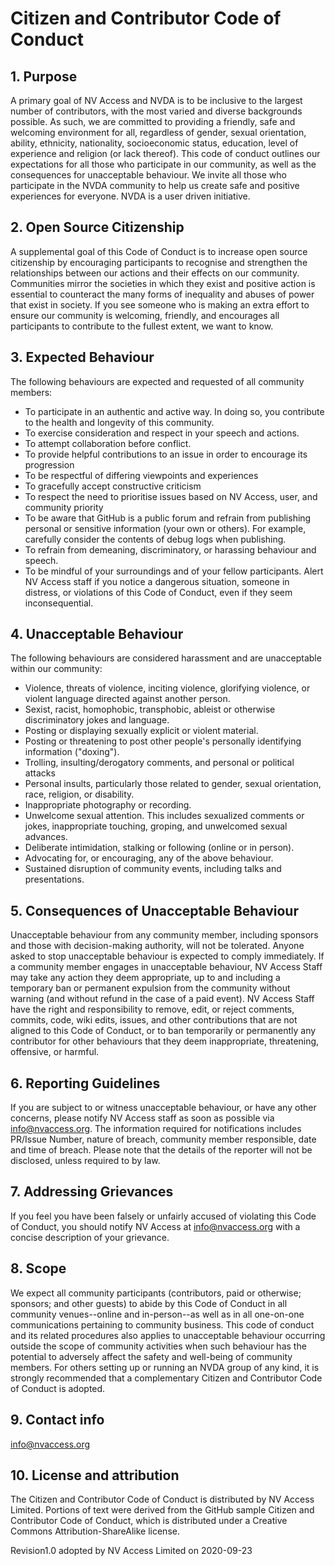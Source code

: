 # Citizen and Contributor Code of Conduct

## 1. Purpose
A primary goal of NV Access and NVDA is to be inclusive to the largest number of contributors, with the most varied and diverse backgrounds possible. As such, we are committed to providing a friendly, safe and welcoming environment for all, regardless of gender, sexual orientation, ability, ethnicity, nationality, socioeconomic status, education, level of experience and religion (or lack thereof).
This code of conduct outlines our expectations for all those who participate in our community, as well as the consequences for unacceptable behaviour.
We invite all those who participate in the NVDA community to help us create safe and positive experiences for everyone. NVDA is a user driven initiative. 

## 2. Open Source Citizenship
A supplemental goal of this Code of Conduct is to increase open source citizenship by encouraging participants to recognise and strengthen the relationships between our actions and their effects on our community. 
Communities mirror the societies in which they exist and positive action is essential to counteract the many forms of inequality and abuses of power that exist in society.
If you see someone who is making an extra effort to ensure our community is welcoming, friendly, and encourages all participants to contribute to the fullest extent, we want to know.

## 3. Expected Behaviour
The following behaviours are expected and requested of all community members:
* To participate in an authentic and active way. In doing so, you contribute to the health and longevity of this community.
* To exercise consideration and respect in your speech and actions.
* To attempt collaboration before conflict.
* To provide helpful contributions to an issue in order to encourage its progression
* To be respectful of differing viewpoints and experiences
* To gracefully accept constructive criticism
* To respect the need to prioritise issues based on NV Access, user, and community priority
* To be aware that GitHub is a public forum and refrain from publishing personal or sensitive information (your own or others). For example, carefully consider the contents of debug logs when publishing.
* To refrain from demeaning, discriminatory, or harassing behaviour and speech.
* To be mindful of your surroundings and of your fellow participants. Alert NV Access staff if you notice a dangerous situation, someone in distress, or violations of this Code of Conduct, even if they seem inconsequential.

## 4. Unacceptable Behaviour
The following behaviours are considered harassment and are unacceptable within our community:
* Violence, threats of violence, inciting violence, glorifying violence, or violent language directed against another person.
* Sexist, racist, homophobic, transphobic, ableist or otherwise discriminatory jokes and language.
* Posting or displaying sexually explicit or violent material.
* Posting or threatening to post other people's personally identifying information ("doxing").
* Trolling, insulting/derogatory comments, and personal or political attacks
* Personal insults, particularly those related to gender, sexual orientation, race, religion, or disability.
* Inappropriate photography or recording.
* Unwelcome sexual attention. This includes sexualized comments or jokes, inappropriate touching, groping, and unwelcomed sexual advances.
* Deliberate intimidation, stalking or following (online or in person).
* Advocating for, or encouraging, any of the above behaviour.
* Sustained disruption of community events, including talks and presentations.

## 5. Consequences of Unacceptable Behaviour
Unacceptable behaviour from any community member, including sponsors and those with decision-making authority, will not be tolerated.
Anyone asked to stop unacceptable behaviour is expected to comply immediately.
If a community member engages in unacceptable behaviour, NV Access Staff may take any action they deem appropriate, up to and including a temporary ban or permanent expulsion from the community without warning (and without refund in the case of a paid event).
NV Access Staff have the right and responsibility to remove, edit, or reject comments, commits, code, wiki edits, issues, and other contributions that are not aligned to this Code of Conduct, or to ban temporarily or permanently any contributor for other behaviours that they deem inappropriate, threatening, offensive, or harmful.

## 6. Reporting Guidelines
If you are subject to or witness unacceptable behaviour, or have any other concerns, please notify NV Access staff as soon as possible via info@nvaccess.org. The information required for notifications includes PR/Issue Number, nature of breach, community member responsible, date and time of breach. Please note that the details of the reporter will not be disclosed, unless required to by law. 

## 7. Addressing Grievances
If you feel you have been falsely or unfairly accused of violating this Code of Conduct, you should notify NV Access at info@nvaccess.org with a concise description of your grievance. 

## 8. Scope
We expect all community participants (contributors, paid or otherwise; sponsors; and other guests) to abide by this Code of Conduct in all community venues--online and in-person--as well as in all one-on-one communications pertaining to community business.
This code of conduct and its related procedures also applies to unacceptable behaviour occurring outside the scope of community activities when such behaviour has the potential to adversely affect the safety and well-being of community members. 
For others setting up or running an NVDA group of any kind, it is strongly recommended that a complementary Citizen and Contributor Code of Conduct is adopted. 

## 9. Contact info
info@nvaccess.org

## 10. License and attribution
The Citizen and Contributor Code of Conduct is distributed by NV Access Limited. 
Portions of text were derived from the GitHub sample Citizen and Contributor Code of Conduct, which is distributed under a Creative Commons Attribution-ShareAlike license.

Revision1.0 adopted by NV Access Limited on 2020-09-23
